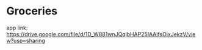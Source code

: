 # Groceries

app link: https://drive.google.com/file/d/1D_W881wnJQqjbHAP25IAAifsOixJekzV/view?usp=sharing
